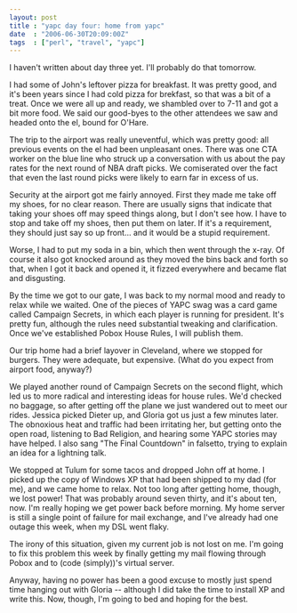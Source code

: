 ```yaml
---
layout: post
title : "yapc day four: home from yapc"
date  : "2006-06-30T20:09:00Z"
tags  : ["perl", "travel", "yapc"]
---
```

I haven't written about day three yet.  I'll probably do that tomorrow.

I had some of John's leftover pizza for breakfast.  It was pretty good, and it's been years since I had cold pizza for brekfast, so that was a bit of a treat.  Once we were all up and ready, we shambled over to 7-11 and got a bit more food.  We said our good-byes to the other attendees we saw and headed onto the el, bound for O'Hare.

The trip to the airport was really uneventful, which was pretty good:  all previous events on the el had been unpleasant ones.  There was one CTA worker on the blue line who struck up a conversation with us about the pay rates for the next round of NBA draft picks.  We comiserated over the fact that even the last round picks were likely to earn far in excess of us.

Security at the airport got me fairly annoyed.  First they made me take off my shoes, for no clear reason.  There are usually signs that indicate that taking your shoes off may speed things along, but I don't see how.  I have to stop and take off my shoes, then put them on later.  If it's a requirement, they should just say so up front... and it would be a stupid requirement.

Worse, I had to put my soda in a bin, which then went through the x-ray.  Of course it also got knocked around as they moved the bins back and forth so that, when I got it back and opened it, it fizzed everywhere and became flat and disgusting.

By the time we got to our gate, I was back to my normal mood and ready to relax while we waited.  One of the pieces of YAPC swag was a card game called Campaign Secrets, in which each player is running for president.  It's pretty fun, although the rules need substantial tweaking and clarification.  Once we've established Pobox House Rules, I will publish them.

Our trip home had a brief layover in Cleveland, where we stopped for burgers. They were adequate, but expensive.  (What do you expect from airport food, anyway?)

We played another round of Campaign Secrets on the second flight, which led us to more radical and interesting ideas for house rules.  We'd checked no baggage, so after getting off the plane we just wandered out to meet our rides. Jessica picked Dieter up, and Gloria got us just a few minutes later.  The obnoxious heat and traffic had been irritating her, but getting onto the open road, listening to Bad Religion, and hearing some YAPC stories may have helped. I also sang "The Final Countdown" in falsetto, trying to explain an idea for a lightning talk.

We stopped at Tulum for some tacos and dropped John off at home.  I picked up the copy of Windows XP that had been shipped to my dad (for me), and we came home to relax.  Not too long after getting home, though, we lost power!  That was probably around seven thirty, and it's about ten, now.  I'm really hoping we get power back before morning.  My home server is still a single point of failure for mail exchange, and I've already had one outage this week, when my DSL went flaky.

The irony of this situation, given my current job is not lost on me.  I'm going to fix this problem this week by finally getting my mail flowing through Pobox and to (code (simply))'s virtual server.

Anyway, having no power has been a good excuse to mostly just spend time hanging out with Gloria -- although I did take the time to install XP and write this.  Now, though, I'm going to bed and hoping for the best. 
